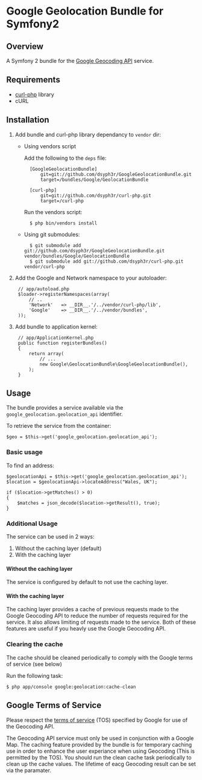 # Google Geolocation Bundle for Symfony2

## Overview

A Symfony 2 bundle for the
[Google Geocoding API](http://code.google.com/apis/maps/documentation/geocoding/)
service.

## Requirements

 * [curl-php](https://github.com/dsyph3r/curl-php) library
 * cURL

## Installation

1. Add bundle and curl-php library dependancy to `vendor` dir:

    * Using vendors script

        Add the following to the `deps` file:

            [GoogleGeolocationBundle]
                git=git://github.com/dsyph3r/GoogleGeolocationBundle.git
                target=/bundles/Google/GeolocationBundle

            [curl-php]
                git=git://github.com/dsyph3r/curl-php.git
                target=/curl-php


        Run the vendors script:

            $ php bin/vendors install

    * Using git submodules:

            $ git submodule add git://github.com/dsyph3r/GoogleGeolocationBundle.git vendor/bundles/Google/GeolocationBundle
            $ git submodule add git://github.com/dsyph3r/curl-php.git vendor/curl-php

2. Add the Google and Network namespace to your autoloader:

        // app/autoload.php
        $loader->registerNamespaces(array(
            // ..
            'Network'   => __DIR__.'/../vendor/curl-php/lib',
            'Google'    => __DIR__.'/../vendor/bundles',
        ));

3. Add bundle to application kernel:

        // app/ApplicationKernel.php
        public function registerBundles()
        {
            return array(
                // ...
                new Google\GeolocationBundle\GoogleGeolocationBundle(),
            );
        }

## Usage

The bundle provides a service available via the ``google_geolocation.geolocation_api``
identifier.

To retrieve the service from the container:

    $geo = $this->get('google_geolocation.geolocation_api');

### Basic usage

To find an address:

    $geolocationApi = $this->get('google_geolocation.geolocation_api');
    $location = $geolocationApi->locateAddress("Wales, UK");

    if ($location->getMatches() > 0)
    {
        $matches = json_decode($location->getResult(), true);
    }

### Additional Usage

The service can be used in 2 ways:

 1. Without the caching layer (default)
 2. With the caching layer

#### Without the caching layer

The service is configured by default to not use the caching layer.

#### With the caching layer

The caching layer provides a cache of previous requests made to the Google Geocoding API
to reduce the number of requests required for the service. It also allows limiting of
requests made to the service. Both of these features are useful if you heavly use
the Google Geocoding API.

### Clearing the cache

The cache should be cleaned periodically to comply with the Google terms
of service (see below)

Run the following task:

    $ php app/console google:geolocation:cache-clean

## Google Terms of Service

Please respect the
[terms of service](http://code.google.com/apis/maps/terms.html) (TOS)
specified by Google for use of the Geocoding API.

The Geocoding API service must only be used in conjunction with a Google Map.
The caching feature provided by the bundle is for temporary caching use in order
to enhance the user experiance when using Geocoding (This is permitted by the
TOS). You should run the clean cache task periodically to clean up the cache
values. The lifetime of eacg Geocoding result can be set via the paramater.
